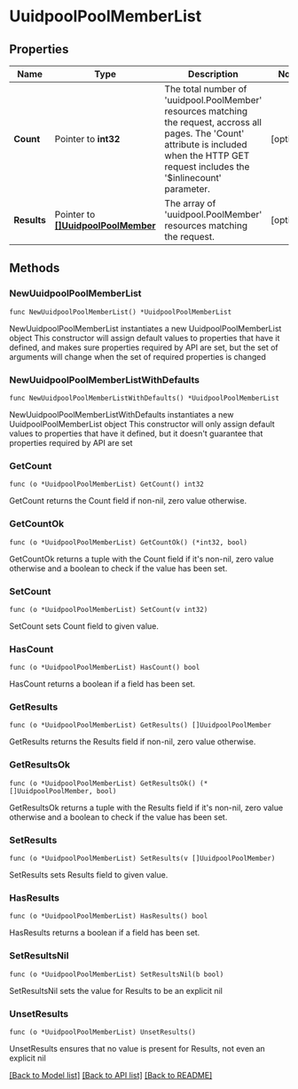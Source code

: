# UuidpoolPoolMemberList

## Properties

Name | Type | Description | Notes
------------ | ------------- | ------------- | -------------
**Count** | Pointer to **int32** | The total number of &#39;uuidpool.PoolMember&#39; resources matching the request, accross all pages. The &#39;Count&#39; attribute is included when the HTTP GET request includes the &#39;$inlinecount&#39; parameter. | [optional] 
**Results** | Pointer to [**[]UuidpoolPoolMember**](uuidpool.PoolMember.md) | The array of &#39;uuidpool.PoolMember&#39; resources matching the request. | [optional] 

## Methods

### NewUuidpoolPoolMemberList

`func NewUuidpoolPoolMemberList() *UuidpoolPoolMemberList`

NewUuidpoolPoolMemberList instantiates a new UuidpoolPoolMemberList object
This constructor will assign default values to properties that have it defined,
and makes sure properties required by API are set, but the set of arguments
will change when the set of required properties is changed

### NewUuidpoolPoolMemberListWithDefaults

`func NewUuidpoolPoolMemberListWithDefaults() *UuidpoolPoolMemberList`

NewUuidpoolPoolMemberListWithDefaults instantiates a new UuidpoolPoolMemberList object
This constructor will only assign default values to properties that have it defined,
but it doesn't guarantee that properties required by API are set

### GetCount

`func (o *UuidpoolPoolMemberList) GetCount() int32`

GetCount returns the Count field if non-nil, zero value otherwise.

### GetCountOk

`func (o *UuidpoolPoolMemberList) GetCountOk() (*int32, bool)`

GetCountOk returns a tuple with the Count field if it's non-nil, zero value otherwise
and a boolean to check if the value has been set.

### SetCount

`func (o *UuidpoolPoolMemberList) SetCount(v int32)`

SetCount sets Count field to given value.

### HasCount

`func (o *UuidpoolPoolMemberList) HasCount() bool`

HasCount returns a boolean if a field has been set.

### GetResults

`func (o *UuidpoolPoolMemberList) GetResults() []UuidpoolPoolMember`

GetResults returns the Results field if non-nil, zero value otherwise.

### GetResultsOk

`func (o *UuidpoolPoolMemberList) GetResultsOk() (*[]UuidpoolPoolMember, bool)`

GetResultsOk returns a tuple with the Results field if it's non-nil, zero value otherwise
and a boolean to check if the value has been set.

### SetResults

`func (o *UuidpoolPoolMemberList) SetResults(v []UuidpoolPoolMember)`

SetResults sets Results field to given value.

### HasResults

`func (o *UuidpoolPoolMemberList) HasResults() bool`

HasResults returns a boolean if a field has been set.

### SetResultsNil

`func (o *UuidpoolPoolMemberList) SetResultsNil(b bool)`

 SetResultsNil sets the value for Results to be an explicit nil

### UnsetResults
`func (o *UuidpoolPoolMemberList) UnsetResults()`

UnsetResults ensures that no value is present for Results, not even an explicit nil

[[Back to Model list]](../README.md#documentation-for-models) [[Back to API list]](../README.md#documentation-for-api-endpoints) [[Back to README]](../README.md)


